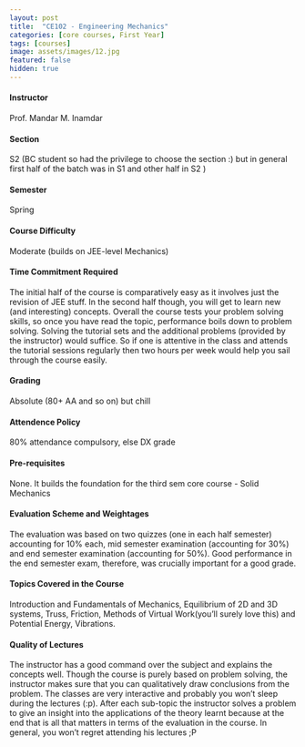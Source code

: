 ```yaml
---
layout: post
title:  "CE102 - Engineering Mechanics"
categories: [core courses, First Year]
tags: [courses]
image: assets/images/12.jpg
featured: false
hidden: true
---
```


#### Instructor
Prof. Mandar M. Inamdar

#### Section
S2 (BC student so had the privilege to choose the section :) but in general first half of the batch was in S1 and other half in S2 )

#### Semester
Spring

#### Course Difficulty
Moderate (builds on JEE-level Mechanics)

#### Time Commitment Required
The initial half of the course is comparatively easy as it involves just the revision of JEE stuff. In the second half though, you will get to learn new (and interesting) concepts. Overall the course tests your problem solving skills, so once you have read the topic, performance boils down to problem solving. Solving the tutorial sets and the additional problems (provided by the instructor) would suffice. So if one is attentive in the class and attends the tutorial sessions regularly then two hours per week would help you sail through the course easily.

#### Grading
Absolute (80+ AA and so on) but chill 

#### Attendence Policy
80% attendance compulsory, else DX grade

#### Pre-requisites
None. It builds the foundation for the third sem core course - Solid Mechanics

#### Evaluation Scheme and Weightages
The evaluation was based on two quizzes (one in each half semester) accounting for 10% each, mid semester examination (accounting for 30%) and end semester examination (accounting for 50%). Good performance in the end semester exam, therefore, was crucially important for a good grade.

#### Topics Covered in the Course
Introduction and Fundamentals of Mechanics, Equilibrium of 2D and 3D systems, Truss, Friction, Methods of Virtual Work(you’ll surely love this) and Potential Energy, Vibrations.

#### Quality of Lectures
The instructor has a good command over the subject and explains the concepts well. Though the course is purely based on problem solving, the instructor makes sure that you can qualitatively draw conclusions from the problem. The classes are very interactive and probably you won’t sleep during the lectures (:p). After each sub-topic the instructor solves a problem to give an insight into the applications of the theory learnt because at the end that is all that matters in terms of the evaluation in the course. In general, you won’t regret attending his lectures ;P

